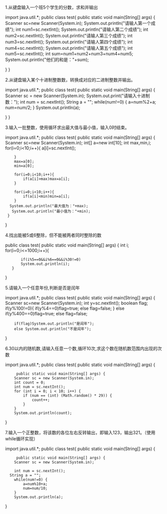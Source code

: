 1.从键盘输入一个班5个学生的分数，求和并输出


import java.util.*;
public class test{
   public static void main(String[] args) {
      Scanner sc=new Scanner(System.in);
        System.out.println("请输人第一个成绩");
        int num1=sc.nextInt();
        System.out.println("请输人第二个成绩");
        int num2=sc.nextInt();
        System.out.println("请输人第三个成绩");
        int num3=sc.nextInt();
         System.out.println("请输人第四个成绩");
        int num4=sc.nextInt();
         System.out.println("请输人第五个成绩");
        int num5=sc.nextInt();
        int sum=num1+num2+num3+num4+num5;
        System.out.println("他们的和是："+sum);
         
 
   }
}


2.从键盘输入某个十进制整数数，转换成对应的二进制整数并输出。


import java.util.*;
public class test{
   public static void main(String[] args) {
      Scanner sc = new Scanner(System.in);
		System.out.print("请输入十进制数：");
		int num = sc.nextInt();
		String a = "";
		while(num!=0) { 
			a=num%2+a;
			num=num/2;
		}
		System.out.println(a);
         
 
   }
}




3.输入一批整数，使用循环求出最大值与最小值，输入0时结束。


import java.util.*;
public class test{
   public static void main(String[] args) {
        Scanner sc=new Scanner(System.in);
       int[] a=new int[10];
       int max,min,i;
        for(i=0;i<10;i++){
             a[i]=sc.nextInt();

        }
        max=a[0];
        min=a[0];
            
        for(i=0;i<10;i++){
            if(a[i]>max)max=a[i];
        }
             
        for(i=0;i<10;i++){
            if(a[i]<min)min=a[i];
        }
      System.out.println("最大值为："+max);
       System.out.println("最小值为："+min);   
     }
     
    
}



4.找出能被5或6整除，但不能被两者同时整除的数


public class test{
   public static void main(String[] args) {
       int i;
       for(i=0;i<=1000;i++){

           if(i%5==0&&i%6==0&&i%30!=0)
           System.out.println(i);
       }
    
}



5.请输入一个任意年份,判断是否是闰年


import java.util.*;
public class test{
   public static void main(String[] args) {
        Scanner sc=new Scanner(System.in);
        int y=sc.nextInt();
        boolean flag;
        if(y%100!=0){
            if(y%4==0)flag=true;
            else flag=false;
        }
        else if(y%400==0)flag=true;
        else flag=false;

        if(flag)System.out.println("是闰年");
        else System.out.println("不是闰年");
}


6.30以内的随机数,请输入任意一个数,循环10次,求这个数在随机数范围内出现的次数


import java.util.*;
public class test{
   public static void main(String[] args) {

         public static void main(String[] args) {
        Scanner sc = new Scanner(System.in);
        int count = 0;
        int num = sc.nextInt();
        for (int i = 0; i < 10; i++) {
            if (num == (int) (Math.random() * 29)) {
                count++;
            }
        }
        System.out.println(count);
}

7.输入一个正整数，将该数的各位左右反转输出，即输入123，输出321。（使用while循环实现）


import java.util.*;
public class test{
   public static void main(String[] args) {

         public static void main(String[] args) {
        Scanner sc = new Scanner(System.in);
        
        int num = sc.nextInt();
      String a = "";
		while(num!=0) { 
			a=num%10+a;
			num=num/10;
		}
		System.out.println(a);
}